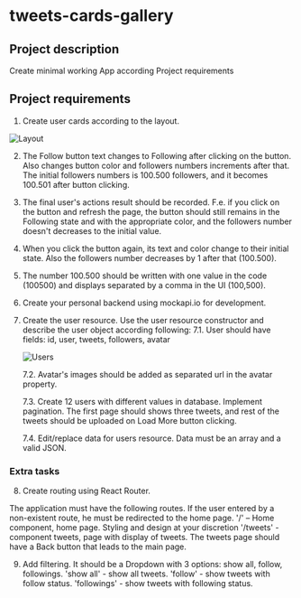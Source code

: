 # tweets-cards-gallery

## Project description

Create minimal working App according Project requirements

## Project requirements

1. Create user cards according to the layout.

![Layout](https://www.figma.com/file/zun1oP6NmS2Lmgbcj6e1IG/Test?node-id=0%3A1&t=VoiYTfiXggVItgVd-1)

2. The Follow button text changes to Following after clicking on the button. Also changes button color and followers numbers increments after that. The initial followers numbers is 100.500 followers, and it becomes 100.501 after button clicking.

3. The final user's actions result should be recorded. F.e. if you click on the button and refresh the page, the button should still remains in the Following state and with the appropriate color, and the followers number doesn't decreases to the initial value.

4. When you click the button again, its text and color change to their initial state. Also the followers number decreases by 1 after that (100.500).

5. The number 100.500 should be written with one value in the code (100500) and displays separated by a comma in the UI (100,500).

6. Create your personal backend using mockapi.io for development.

7. Create the user resource. Use the user resource constructor and describe the user object according following:
   7.1. User should have fields: id, user, tweets, followers, avatar

   ![Users](https://textbook.edu.goit.global/lms-career-homework/uk/img/image-2.jpg)

   7.2. Avatar's images should be added as separated url in the avatar property.

   7.3. Create 12 users with different values in database. Implement pagination. The first page should shows three tweets, and rest of the tweets should be uploaded on Load More button clicking.

   7.4. Edit/replace data for users resource. Data must be an array and a valid JSON.

### Extra tasks

8. Create routing using React Router.

The application must have the following routes. If the user entered by a non-existent route, he must be redirected to the home page. '/' – Home component, home page. Styling and design at your discretion '/tweets' - component tweets, page with display of tweets. The tweets page should have a Back button that leads to the main page.

9. Add filtering. It should be a Dropdown with 3 options: show all, follow, followings. 'show all' - show all tweets. 'follow' - show tweets with follow status. 'followings' - show tweets with following status.
